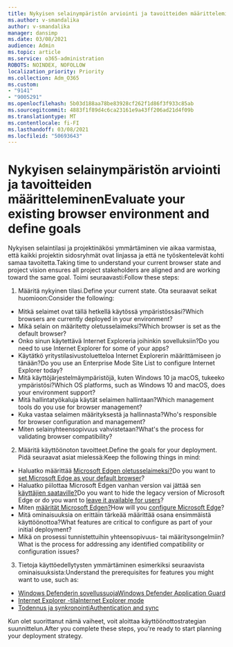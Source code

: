 ```yaml
---
title: Nykyisen selainympäristön arviointi ja tavoitteiden määritteleminen
ms.author: v-smandalika
author: v-smandalika
manager: dansimp
ms.date: 03/08/2021
audience: Admin
ms.topic: article
ms.service: o365-administration
ROBOTS: NOINDEX, NOFOLLOW
localization_priority: Priority
ms.collection: Adm_O365
ms.custom:
- "9141"
- "9005291"
ms.openlocfilehash: 5b03d188aa78be83928cf262f1d86f3f933c85ab
ms.sourcegitcommit: 4883f1f89d4c6ca23161e9a43ff206ad21d4f09b
ms.translationtype: MT
ms.contentlocale: fi-FI
ms.lasthandoff: 03/08/2021
ms.locfileid: "50693643"
---
```

# <a name="evaluate-your-existing-browser-environment-and-define-goals"></a><span data-ttu-id="b2514-102">Nykyisen selainympäristön arviointi ja tavoitteiden määritteleminen</span><span class="sxs-lookup"><span data-stu-id="b2514-102">Evaluate your existing browser environment and define goals</span></span>

<span data-ttu-id="b2514-103">Nykyisen selaintilasi ja projektinäkösi ymmärtäminen vie aikaa varmistaa, että kaikki projektin sidosryhmät ovat linjassa ja että ne työskentelevät kohti samaa tavoitetta.</span><span class="sxs-lookup"><span data-stu-id="b2514-103">Taking time to understand your current browser state and project vision ensures all project stakeholders are aligned and are working toward the same goal.</span></span> <span data-ttu-id="b2514-104">Toimi seuraavasti:</span><span class="sxs-lookup"><span data-stu-id="b2514-104">Follow these steps:</span></span>

1. <span data-ttu-id="b2514-105">Määritä nykyinen tilasi.</span><span class="sxs-lookup"><span data-stu-id="b2514-105">Define your current state.</span></span> <span data-ttu-id="b2514-106">Ota seuraavat seikat huomioon:</span><span class="sxs-lookup"><span data-stu-id="b2514-106">Consider the following:</span></span>
- <span data-ttu-id="b2514-107">Mitkä selaimet ovat tällä hetkellä käytössä ympäristössäsi?</span><span class="sxs-lookup"><span data-stu-id="b2514-107">Which browsers are currently deployed in your environment?</span></span>
- <span data-ttu-id="b2514-108">Mikä selain on määritetty oletusselaimeksi?</span><span class="sxs-lookup"><span data-stu-id="b2514-108">Which browser is set as the default browser?</span></span>
- <span data-ttu-id="b2514-109">Onko sinun käytettävä Internet Exploreria joihinkin sovelluksiin?</span><span class="sxs-lookup"><span data-stu-id="b2514-109">Do you need to use Internet Explorer for some of your apps?</span></span>
- <span data-ttu-id="b2514-110">Käytätkö yritystilasivustoluetteloa Internet Explorerin määrittämiseen jo tänään?</span><span class="sxs-lookup"><span data-stu-id="b2514-110">Do you use an Enterprise Mode Site List to configure Internet Explorer today?</span></span>
- <span data-ttu-id="b2514-111">Mitä käyttöjärjestelmäympäristöjä, kuten Windows 10 ja macOS, tukeeko ympäristösi?</span><span class="sxs-lookup"><span data-stu-id="b2514-111">Which OS platforms, such as Windows 10 and macOS, does your environment support?</span></span>
- <span data-ttu-id="b2514-112">Mitä hallintatyökaluja käytät selaimen hallintaan?</span><span class="sxs-lookup"><span data-stu-id="b2514-112">Which management tools do you use for browser management?</span></span>
- <span data-ttu-id="b2514-113">Kuka vastaa selaimen määrityksestä ja hallinnasta?</span><span class="sxs-lookup"><span data-stu-id="b2514-113">Who's responsible for browser configuration and management?</span></span>
- <span data-ttu-id="b2514-114">Miten selainyhteensopivuus vahvistetaan?</span><span class="sxs-lookup"><span data-stu-id="b2514-114">What's the process for validating browser compatibility?</span></span>
2. <span data-ttu-id="b2514-115">Määritä käyttöönoton tavoitteet.</span><span class="sxs-lookup"><span data-stu-id="b2514-115">Define the goals for your deployment.</span></span> <span data-ttu-id="b2514-116">Pidä seuraavat asiat mielessä:</span><span class="sxs-lookup"><span data-stu-id="b2514-116">Keep the following things in mind:</span></span>
- <span data-ttu-id="b2514-117">Haluatko määrittää [Microsoft Edgen oletusselaimeksi?](https://docs.microsoft.com/DeployEdge/edge-default-browser)</span><span class="sxs-lookup"><span data-stu-id="b2514-117">Do you want to [set Microsoft Edge as your default browser](https://docs.microsoft.com/DeployEdge/edge-default-browser)?</span></span>
- <span data-ttu-id="b2514-118">Haluatko piilottaa Microsoft Edgen vanhan version vai jättää sen [käyttäjien saataville?](https://docs.microsoft.com/DeployEdge/microsoft-edge-sysupdate-access-old-edge)</span><span class="sxs-lookup"><span data-stu-id="b2514-118">Do you want to hide the legacy version of Microsoft Edge or do you want to [leave it available for users](https://docs.microsoft.com/DeployEdge/microsoft-edge-sysupdate-access-old-edge)?</span></span>
- <span data-ttu-id="b2514-119">Miten [määrität Microsoft Edgen?](https://docs.microsoft.com/DeployEdge/configure-microsoft-edge)</span><span class="sxs-lookup"><span data-stu-id="b2514-119">How will you [configure Microsoft Edge](https://docs.microsoft.com/DeployEdge/configure-microsoft-edge)?</span></span>
- <span data-ttu-id="b2514-120">Mitä ominaisuuksia on erittäin tärkeää määrittää osana ensimmäistä käyttöönottoa?</span><span class="sxs-lookup"><span data-stu-id="b2514-120">What features are critical to configure as part of your initial deployment?</span></span>
- <span data-ttu-id="b2514-121">Mikä on prosessi tunnistettuihin yhteensopivuus- tai määritysongelmiin?</span><span class="sxs-lookup"><span data-stu-id="b2514-121">What is the process for addressing any identified compatibility or configuration issues?</span></span>
3. <span data-ttu-id="b2514-122">Tietoja käyttöedellytysten ymmärtäminen esimerkiksi seuraavista ominaisuuksista:</span><span class="sxs-lookup"><span data-stu-id="b2514-122">Understand the prerequisites for features you might want to use, such as:</span></span>
- [<span data-ttu-id="b2514-123">Windows Defenderin sovellussuoja</span><span class="sxs-lookup"><span data-stu-id="b2514-123">Windows Defender Application Guard</span></span>](https://docs.microsoft.com/windows/security/threat-protection/microsoft-defender-application-guard/reqs-md-app-guard)
- [<span data-ttu-id="b2514-124">Internet Explorer -tila</span><span class="sxs-lookup"><span data-stu-id="b2514-124">Internet Explorer mode</span></span>](https://docs.microsoft.com/DeployEdge/edge-ie-mode)
- [<span data-ttu-id="b2514-125">Todennus ja synkronointi</span><span class="sxs-lookup"><span data-stu-id="b2514-125">Authentication and sync</span></span>](https://docs.microsoft.com/DeployEdge/microsoft-edge-security-identity)

<span data-ttu-id="b2514-126">Kun olet suorittanut nämä vaiheet, voit aloittaa käyttöönottostrategian suunnittelun.</span><span class="sxs-lookup"><span data-stu-id="b2514-126">After you complete these steps, you're ready to start planning your deployment strategy.</span></span>
